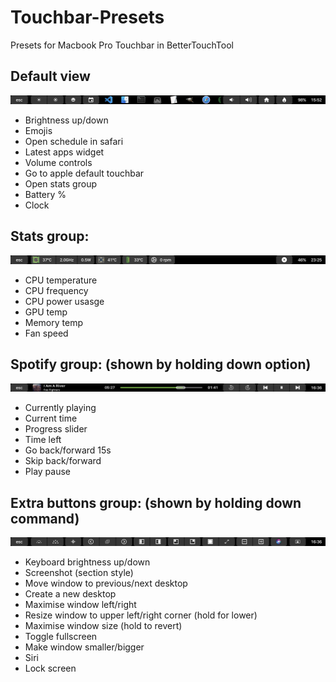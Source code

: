 # Touchbar-Presets
Presets for Macbook Pro Touchbar in BetterTouchTool

## Default view

![Default](/Default/Screenshots/Default.png)

- Brightness up/down
- Emojis
- Open schedule in safari
- Latest apps widget
- Volume controls
- Go to apple default touchbar
- Open stats group
- Battery %
- Clock

## Stats group:
![Stats](/Default/Screenshots/Stats.png)

- CPU temperature
- CPU frequency
- CPU power usasge
- GPU temp
- Memory temp
- Fan speed

## Spotify group: (shown by holding down option)
![spotify](/Default/Screenshots/spotify.png)

- Currently playing
- Current time
- Progress slider
- Time left
- Go back/forward 15s
- Skip back/forward
- Play pause


## Extra buttons group: (shown by holding down command)
![utility](/Default/Screenshots/utility.png)

- Keyboard brightness up/down
- Screenshot (section style)
- Move window to previous/next desktop
- Create a new desktop
- Maximise window left/right
- Resize window to upper left/right corner (hold for lower)
- Maximise window size (hold to revert)
- Toggle fullscreen
- Make window smaller/bigger
- Siri
- Lock screen